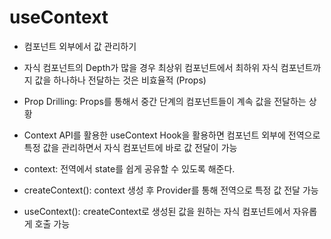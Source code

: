 # useContext

- 컴포넌트 외부에서 값 관리하기

- 자식 컴포넌트의 Depth가 많을 경우 최상위 컴포넌트에서 최하위 자식 컴포넌트까지 값을 하나하나 전달하는 것은 비효율적 (Props)
- Prop Drilling: Props를 통해서 중간 단계의 컴포넌트들이 계속 값을 전달하는 상황
- Context API를 활용한 useContext Hook을 활용하면 컴포넌트 외부에 전역으로 특정 값을 관리하면서 자식 컴포넌트에 바로 값 전달이 가능
- context: 전역에서 state를 쉽게 공유할 수 있도록 해준다.

- createContext(): context 생성 후 Provider를 통해 전역으로 특정 값 전달 가능
- useContext(): createContext로 생성된 값을 원하는 자식 컴포넌트에서 자유롭게 호출 가능
